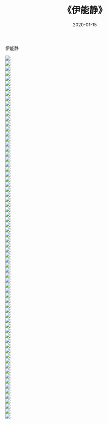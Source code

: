 ﻿---
layout: post
title:  《伊能静》
date:   2020-01-15
img: http://pic.660000.xyz/1:/壁纸/明星魅力/华人明星/伊能静/000.jpg
categories: [美女, 清纯, 唯美]
---

伊能静

 ![](http://pic.660000.xyz/1:/壁纸/明星魅力/华人明星/伊能静/001.jpg) <br>![](http://pic.660000.xyz/1:/壁纸/明星魅力/华人明星/伊能静/002.jpg) <br>![](http://pic.660000.xyz/1:/壁纸/明星魅力/华人明星/伊能静/003.jpg) <br>![](http://pic.660000.xyz/1:/壁纸/明星魅力/华人明星/伊能静/004.jpg) <br>![](http://pic.660000.xyz/1:/壁纸/明星魅力/华人明星/伊能静/005.jpg) <br>![](http://pic.660000.xyz/1:/壁纸/明星魅力/华人明星/伊能静/006.jpg) <br>![](http://pic.660000.xyz/1:/壁纸/明星魅力/华人明星/伊能静/007.jpg) <br>![](http://pic.660000.xyz/1:/壁纸/明星魅力/华人明星/伊能静/008.jpg) <br>![](http://pic.660000.xyz/1:/壁纸/明星魅力/华人明星/伊能静/009.jpg) <br>![](http://pic.660000.xyz/1:/壁纸/明星魅力/华人明星/伊能静/010.jpg) <br>![](http://pic.660000.xyz/1:/壁纸/明星魅力/华人明星/伊能静/011.jpg) <br>![](http://pic.660000.xyz/1:/壁纸/明星魅力/华人明星/伊能静/012.jpg) <br>![](http://pic.660000.xyz/1:/壁纸/明星魅力/华人明星/伊能静/013.jpg) <br>![](http://pic.660000.xyz/1:/壁纸/明星魅力/华人明星/伊能静/014.jpg) <br>![](http://pic.660000.xyz/1:/壁纸/明星魅力/华人明星/伊能静/015.jpg) <br>![](http://pic.660000.xyz/1:/壁纸/明星魅力/华人明星/伊能静/016.jpg) <br>![](http://pic.660000.xyz/1:/壁纸/明星魅力/华人明星/伊能静/017.jpg) <br>![](http://pic.660000.xyz/1:/壁纸/明星魅力/华人明星/伊能静/018.jpg) <br>![](http://pic.660000.xyz/1:/壁纸/明星魅力/华人明星/伊能静/019.jpg) <br>![](http://pic.660000.xyz/1:/壁纸/明星魅力/华人明星/伊能静/020.jpg) <br>![](http://pic.660000.xyz/1:/壁纸/明星魅力/华人明星/伊能静/021.jpg) <br>![](http://pic.660000.xyz/1:/壁纸/明星魅力/华人明星/伊能静/022.jpg) <br>![](http://pic.660000.xyz/1:/壁纸/明星魅力/华人明星/伊能静/023.jpg) <br>![](http://pic.660000.xyz/1:/壁纸/明星魅力/华人明星/伊能静/024.jpg) <br>![](http://pic.660000.xyz/1:/壁纸/明星魅力/华人明星/伊能静/025.jpg) <br>![](http://pic.660000.xyz/1:/壁纸/明星魅力/华人明星/伊能静/026.jpg) <br>![](http://pic.660000.xyz/1:/壁纸/明星魅力/华人明星/伊能静/027.jpg) <br>![](http://pic.660000.xyz/1:/壁纸/明星魅力/华人明星/伊能静/028.jpg) <br>![](http://pic.660000.xyz/1:/壁纸/明星魅力/华人明星/伊能静/029.jpg) <br>![](http://pic.660000.xyz/1:/壁纸/明星魅力/华人明星/伊能静/030.jpg) <br>![](http://pic.660000.xyz/1:/壁纸/明星魅力/华人明星/伊能静/031.jpg) <br>![](http://pic.660000.xyz/1:/壁纸/明星魅力/华人明星/伊能静/032.jpg) <br>![](http://pic.660000.xyz/1:/壁纸/明星魅力/华人明星/伊能静/033.jpg) <br>![](http://pic.660000.xyz/1:/壁纸/明星魅力/华人明星/伊能静/034.jpg) <br>![](http://pic.660000.xyz/1:/壁纸/明星魅力/华人明星/伊能静/035.jpg) <br>![](http://pic.660000.xyz/1:/壁纸/明星魅力/华人明星/伊能静/036.jpg) <br>![](http://pic.660000.xyz/1:/壁纸/明星魅力/华人明星/伊能静/037.jpg) <br>![](http://pic.660000.xyz/1:/壁纸/明星魅力/华人明星/伊能静/038.jpg) <br>![](http://pic.660000.xyz/1:/壁纸/明星魅力/华人明星/伊能静/039.jpg) <br>![](http://pic.660000.xyz/1:/壁纸/明星魅力/华人明星/伊能静/040.jpg) <br>![](http://pic.660000.xyz/1:/壁纸/明星魅力/华人明星/伊能静/041.jpg) <br>![](http://pic.660000.xyz/1:/壁纸/明星魅力/华人明星/伊能静/042.jpg) <br>![](http://pic.660000.xyz/1:/壁纸/明星魅力/华人明星/伊能静/043.jpg) <br>![](http://pic.660000.xyz/1:/壁纸/明星魅力/华人明星/伊能静/044.jpg) <br>![](http://pic.660000.xyz/1:/壁纸/明星魅力/华人明星/伊能静/045.jpg) <br>![](http://pic.660000.xyz/1:/壁纸/明星魅力/华人明星/伊能静/046.jpg) <br>![](http://pic.660000.xyz/1:/壁纸/明星魅力/华人明星/伊能静/047.jpg) <br>![](http://pic.660000.xyz/1:/壁纸/明星魅力/华人明星/伊能静/048.jpg) <br>![](http://pic.660000.xyz/1:/壁纸/明星魅力/华人明星/伊能静/049.jpg) <br>![](http://pic.660000.xyz/1:/壁纸/明星魅力/华人明星/伊能静/050.jpg) <br>![](http://pic.660000.xyz/1:/壁纸/明星魅力/华人明星/伊能静/051.jpg) <br>![](http://pic.660000.xyz/1:/壁纸/明星魅力/华人明星/伊能静/052.jpg) <br>![](http://pic.660000.xyz/1:/壁纸/明星魅力/华人明星/伊能静/053.jpg) <br>![](http://pic.660000.xyz/1:/壁纸/明星魅力/华人明星/伊能静/054.jpg) <br>![](http://pic.660000.xyz/1:/壁纸/明星魅力/华人明星/伊能静/055.jpg) <br>![](http://pic.660000.xyz/1:/壁纸/明星魅力/华人明星/伊能静/056.jpg) <br>![](http://pic.660000.xyz/1:/壁纸/明星魅力/华人明星/伊能静/057.jpg) <br>![](http://pic.660000.xyz/1:/壁纸/明星魅力/华人明星/伊能静/058.jpg) <br>![](http://pic.660000.xyz/1:/壁纸/明星魅力/华人明星/伊能静/059.jpg) <br>![](http://pic.660000.xyz/1:/壁纸/明星魅力/华人明星/伊能静/060.jpg) <br>![](http://pic.660000.xyz/1:/壁纸/明星魅力/华人明星/伊能静/061.jpg) <br>![](http://pic.660000.xyz/1:/壁纸/明星魅力/华人明星/伊能静/062.jpg) <br>![](http://pic.660000.xyz/1:/壁纸/明星魅力/华人明星/伊能静/063.jpg) <br>![](http://pic.660000.xyz/1:/壁纸/明星魅力/华人明星/伊能静/064.jpg) <br>![](http://pic.660000.xyz/1:/壁纸/明星魅力/华人明星/伊能静/065.jpg) <br>![](http://pic.660000.xyz/1:/壁纸/明星魅力/华人明星/伊能静/066.jpg) <br>![](http://pic.660000.xyz/1:/壁纸/明星魅力/华人明星/伊能静/067.jpg) <br>![](http://pic.660000.xyz/1:/壁纸/明星魅力/华人明星/伊能静/068.jpg) <br>![](http://pic.660000.xyz/1:/壁纸/明星魅力/华人明星/伊能静/069.jpg) <br>![](http://pic.660000.xyz/1:/壁纸/明星魅力/华人明星/伊能静/070.jpg) <br>![](http://pic.660000.xyz/1:/壁纸/明星魅力/华人明星/伊能静/071.jpg) <br>![](http://pic.660000.xyz/1:/壁纸/明星魅力/华人明星/伊能静/072.jpg) <br>